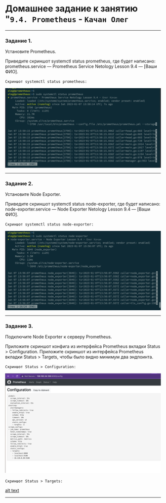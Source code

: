 # Домашнее задание к занятию "`9.4. Prometheus` - `Качан Олег`

---

### Задание 1.

Установите Prometheus.

Приведите скриншот systemctl status prometheus, где будет написано: prometheus.service — Prometheus Service Netology Lesson 9.4 — [Ваши ФИО].


`Скриншот systemctl status prometheus:`

![alt text](https://github.com/otuzi/09-04-hw/blob/main/img/image1.png)

---

### Задание 2.

Установите Node Exporter.

Приведите скриншот systemctl status node-exporter, где будет написано: node-exporter.service — Node Exporter Netology Lesson 9.4 — [Ваши ФИО].

`Скриншот systemctl status node-exporter:`

![alt text](https://github.com/otuzi/09-04-hw/blob/main/img/image2.png)

---

### Задание 3.

Подключите Node Exporter к серверу Prometheus.

Приложите скриншот конфига из интерфейса Prometheus вкладки Status > Configuration. Приложите скриншот из интерфейса Prometheus вкладки Status > Targets, чтобы было видно минимум два эндпоинта.


`Скриншот Status > Configuration:`

![alt text](https://github.com/otuzi/09-04-hw/blob/main/img/image3.png)

`Скриншот Status > Targets:`

[alt text](https://github.com/otuzi/09-04-hw/blob/main/img/image4.png)

---